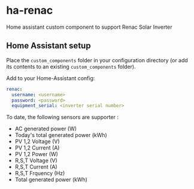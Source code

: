 # ha-renac
Home assistant custom component to support Renac Solar Inverter

## Home Assistant setup
Place the `custom_components` folder in your configuration directory (or add its contents to an existing `custom_components` folder).

Add to your Home-Assistant config:

```yaml
renac:
  username: <username>
  password: <password>
  equipment_serial: <inverter serial number>
```
To date, the following sensors are supporter :
- AC generated power (W)
- Today's total generated power (kWh)
- PV 1,2 Voltage (V)
- PV 1,2 Current (A)
- PV 1,2 Power (W)
- R,S,T Voltage (V)
- R,S,T Current (A)
- R,S,T Frquency (Hz)
- Total generated power (kWh)
